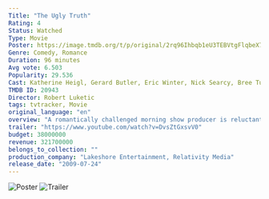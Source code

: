 ```yaml
---
Title: "The Ugly Truth"
Rating: 4
Status: Watched
Type: Movie
Poster: https://image.tmdb.org/t/p/original/2rq96Ihbqb1eU3TEBVtgFlqbeX7.jpg
Genre: Comedy, Romance
Duration: 96 minutes
Avg vote: 6.503
Popularity: 29.536
Cast: Katherine Heigl, Gerard Butler, Eric Winter, Nick Searcy, Bree Turner, John Michael Higgins, Kevin Connolly, Cheryl Hines, Bonnie Somerville, Jesse D. Goins
TMDB ID: 20943
Director: Robert Luketic
tags: tvtracker, Movie
original_language: "en"
overview: "A romantically challenged morning show producer is reluctantly embroiled in a series of outrageous tests by her chauvinistic correspondent to prove his theories on relationships and help her find love. His clever ploys, however, lead to an unexpected result."
trailer: "https://www.youtube.com/watch?v=DvsZtGxsvV0"
budget: 38000000
revenue: 321700000
belongs_to_collection: ""
production_company: "Lakeshore Entertainment, Relativity Media"
release_date: "2009-07-24"
---
```

![Poster](https://image.tmdb.org/t/p/original/2rq96Ihbqb1eU3TEBVtgFlqbeX7.jpg)
![Trailer](https://www.youtube.com/watch?v=DvsZtGxsvV0)